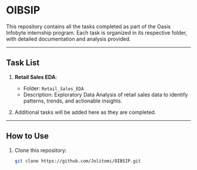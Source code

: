 # OIBSIP

This repository contains all the tasks completed as part of the Oasis Infobyte internship program. Each task is organized in its respective folder, with detailed documentation and analysis provided.

---

## Task List
1. **Retail Sales EDA**:
   - Folder: `Retail_Sales_EDA`
   - Description: Exploratory Data Analysis of retail sales data to identify patterns, trends, and actionable insights.

2. Additional tasks will be added here as they are completed.

---

## How to Use
1. Clone this repository:
   ```bash
   git clone https://github.com/Jolitomi/OIBSIP.git
